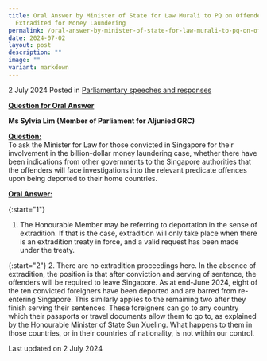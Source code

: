 ```yaml
---
title: Oral Answer by Minister of State for Law Murali to PQ on Offenders
  Extradited for Money Laundering
permalink: /oral-answer-by-minister-of-state-for-law-murali-to-pq-on-offenders-extradited-for-money-laundering/
date: 2024-07-02
layout: post
description: ""
image: ""
variant: markdown
---
```

2 July 2024 Posted in [Parliamentary speeches and responses](/news/parliamentary-speeches) 

<b><u>Question for Oral Answer</u></b>

<b>Ms Sylvia Lim (Member of Parliament for Aljunied GRC)</b>

<b><u>Question:</u></b>
<br>To ask the Minister for Law for those convicted in Singapore for their involvement in the billion-dollar money laundering case, whether there have been indications from other governments to the Singapore authorities that the offenders will face investigations into the relevant predicate offences upon being deported to their home countries.

<b><u>Oral Answer:</u></b>

{:start="1"}
1.	The Honourable Member may be referring to deportation in the sense of extradition. If that is the case, extradition will only take place when there is an extradition treaty in force, and a valid request has been made under the treaty.

{:start="2"}
2. There are no extradition proceedings here. In the absence of extradition, the position is that after conviction and serving of sentence, the offenders will be required to leave Singapore. As at end-June 2024, eight of the ten convicted foreigners have been deported and are barred from re-entering Singapore. This similarly applies to the remaining two after they finish serving their sentences. These foreigners can go to any country which their passports or travel documents allow them to go to, as explained by the Honourable Minister of State Sun Xueling. What happens to them in those countries, or in their countries of nationality, is not within our control.


<p class="right-side-updated">Last updated on 2 July 2024</p>